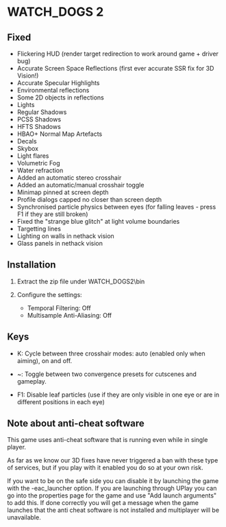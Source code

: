 WATCH_DOGS 2
============

Fixed
-----
- Flickering HUD (render target redirection to work around game + driver bug)
- Accurate Screen Space Reflections (first ever accurate SSR fix for 3D Vision!)
- Accurate Specular Highlights
- Environmental reflections
- Some 2D objects in reflections
- Lights
- Regular Shadows
- PCSS Shadows
- HFTS Shadows
- HBAO+ Normal Map Artefacts
- Decals
- Skybox
- Light flares
- Volumetric Fog
- Water refraction
- Added an automatic stereo crosshair
- Added an automatic/manual crosshair toggle
- Minimap pinned at screen depth
- Profile dialogs capped no closer than screen depth
- Synchronised particle physics between eyes (for falling leaves - press F1 if
  they are still broken)
- Fixed the "strange blue glitch" at light volume boundaries
- Targetting lines
- Lighting on walls in nethack vision
- Glass panels in nethack vision

Installation
------------
1. Extract the zip file under WATCH_DOGS2\bin

2. Configure the settings:
   - Temporal Filtering: Off
   - Multisample Anti-Aliasing: Off

Keys
----
- K: Cycle between three crosshair modes: auto (enabled only when aiming), on
  and off.

- ~: Toggle between two convergence presets for cutscenes and gameplay.

- F1: Disable leaf particles (use if they are only visible in one eye or are in
  different positions in each eye)

Note about anti-cheat software
------------------------------
This game uses anti-cheat software that is running even while in single player.

As far as we know our 3D fixes have never triggered a ban with these type of
services, but if you play with it enabled you do so at your own risk.

If you want to be on the safe side you can disable it by launching the game
with the -eac_launcher option. If you are launching through UPlay you can go
into the properties page for the game and use "Add launch arguments" to add
this. If done correctly you will get a message when the game launches that the
anti cheat software is not installed and multiplayer will be unavailable.
